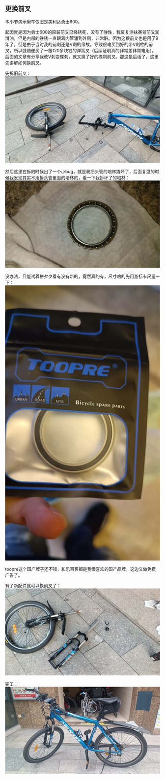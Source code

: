 ## 更换前叉
本小节演示用车依旧是美利达勇士600。

起因就是因为勇士600的原装前叉已经锈死，没有了弹性，我反复涂抹赛领前叉润滑油，但是内部的铁锈一直跟着内管涌到外侧，非常脏。因为这根前叉也是用了9年了。但是由于当时我的前刹还是V刹的缘故，导致很难买到好的带V刹柱的前叉，所以就随便买了一根120多块钱的弹簧叉（后续证明真的非常差非常难用）。后面的文章有分享我改V刹变碟刹，就又换了好的碟刹前叉。那这是后话了，这里先讲解如何换前叉。

先拆旧前叉：
![拆](../images/0-维修自行车/13-更换前叉/拆.webp)

然后这里在拆的时候出了一个小bug，就是我把头管的培林撬坏了，后面复盘的时候我发现其实不用拆头管里面的培林的，看一下我拆坏了的培林：
![坏培林](../images/0-维修自行车/13-更换前叉/坏培林.webp)

没办法，只能试着拼夕夕看有没有新的，竟然真的有，尺寸啥的先用游标卡尺量一下：
![新培林](../images/0-维修自行车/13-更换前叉/新培林.webp)

toopre这个国产牌子还不错，和乐百客都是我很喜欢的国产品牌，这边又做免费广告了。

有了新配件就可以换前叉了：
![换前叉](../images/0-维修自行车/13-更换前叉/换前叉.webp)

完工：
![完工](../images/0-维修自行车/13-更换前叉/完工.webp)